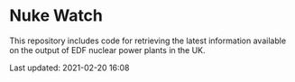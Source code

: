 # Nuke Watch

This repository includes code for retrieving the latest information available on the output of EDF nuclear power plants in the UK.

Last updated: 2021-02-20 16:08